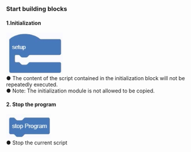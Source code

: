 ###  Start building blocks

#### 1.Initialization
![](../../assets/images/course-en/course4/course4-4/001.jpeg)  
● 	The content of the script contained in the initialization block will not be repeatedly executed.   
● 	Note: The initialization module is not allowed to be copied.

#### 2. Stop the program
![](../../assets/images/course-en/course4/course4-4/002.jpeg)  
● 	Stop the current script